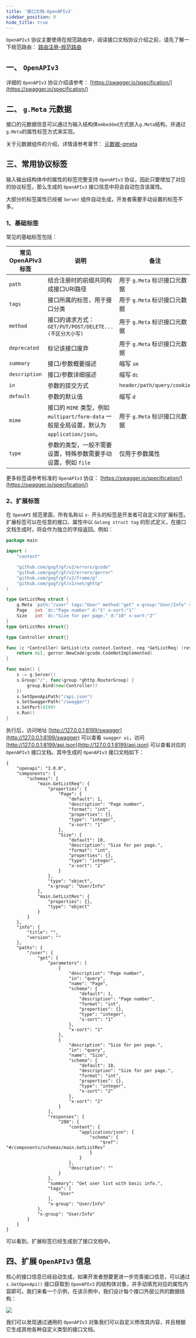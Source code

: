```yaml
---
title: '接口文档-OpenAPIv3'
sidebar_position: 0
hide_title: true
---
```


`OpenAPIv3` 协议主要使用在规范路由中，阅读接口文档协议介绍之前，请先了解一下规范路由： [路由注册-规范路由](../路由管理/路由管理-路由注册/路由注册-规范路由/路由注册-规范路由.md)

## 一、 `OpenAPIv3`

详细的 `OpenAPIv3` 协议介绍请参考： [https://swagger.io/specification/](https://swagger.io/specification/)

## 二、 `g.Meta` 元数据

接口的元数据信息可以通过为输入结构体`embedded`方式嵌入`g.Meta`结构，并通过`g.Meta`的属性标签方式来实现。

关于元数据组件的介绍，详情请参考章节： [元数据-gmeta](../../组件列表/实用工具/元数据-gmeta.md)

## 三、常用协议标签

输入输出结构体中的属性的标签完整支持 `OpenAPIv3` 协议，因此只要增加了对应的协议标签，那么生成的 `OpenAPIv3` 接口信息中将会自动包含该属性。

大部分的标签属性已经被 `Server` 组件自动生成，开发者需要手动设置的标签不多。

### 1、基础标签

常见的基础标签包括：

| 常见OpenAPIv3标签 | 说明 | 备注 |
| --- | --- | --- |
| `path` | 结合注册时的前缀共同构成接口URI路径 | 用于 `g.Meta` 标识接口元数据 |
| `tags` | 接口所属的标签，用于接口分类 | 用于 `g.Meta` 标识接口元数据 |
| `method` | 接口的请求方式： `GET/PUT/POST/DELETE...(不区分大小写)` | 用于 `g.Meta` 标识接口元数据 |
| `deprecated` | 标记该接口废弃 | 用于 `g.Meta` 标识接口元数据 |
| `summary` | 接口/参数概要描述 | 缩写 `sm` |
| `description` | 接口/参数详细描述 | 缩写 `dc` |
| `in` | 参数的提交方式 | `header/path/query/cookie` |
| `default` | 参数的默认值 | 缩写 `d` |
| `mime` | 接口的 `MIME` 类型，例如 `multipart/form-data` 一般是全局设置，默认为 `application/json`。 | 用于 `g.Meta` 标识接口元数据 |
| `type` | 参数的类型，一般不需要设置，特殊参数需要手动设置，例如 `file` | 仅用于参数属性 |

更多标签请参考标准的 `OpenAPIv3` 协议： [https://swagger.io/specification/](https://swagger.io/specification/)

### 2、扩展标签

在 `OpenAPI` 规范里面，所有名称以 `x-` 开头的标签是开发者可自定义的扩展标签。扩展标签可以在任意的接口、属性中以 `Golang struct tag` 的形式定义，在接口文档生成时，将会作为独立的字段返回。例如：

```go
package main

import (
    "context"

    "github.com/gogf/gf/v2/errors/gcode"
    "github.com/gogf/gf/v2/errors/gerror"
    "github.com/gogf/gf/v2/frame/g"
    "github.com/gogf/gf/v2/net/ghttp"
)

type GetListReq struct {
    g.Meta `path:"/user" tags:"User" method:"get" x-group:"User/Info" summary:"Get user list with basic info."`
    Page   int `dc:"Page number" d:"1" x-sort:"1"`
    Size   int `dc:"Size for per page." d:"10" x-sort:"2"`
}
type GetListRes struct{}

type Controller struct{}

func (c *Controller) GetList(ctx context.Context, req *GetListReq) (res *GetListRes, err error) {
    return nil, gerror.NewCode(gcode.CodeNotImplemented)
}

func main() {
    s := g.Server()
    s.Group("/", func(group *ghttp.RouterGroup) {
        group.Bind(new(Controller))
    })
    s.SetOpenApiPath("/api.json")
    s.SetSwaggerPath("/swagger")
    s.SetPort(8199)
    s.Run()
}
```

执行后，访问地址 [http://127.0.0.1:8199/swagger](http://127.0.0.1:8199/swagger) 可以查看 `swagger ui`，访问 [http://127.0.0.1:8199/api.json](http://127.0.0.1:8199/api.json) 可以查看对应的 `OpenAPIv3` 接口文档。其中生成的 `OpenAPIv3` 接口文档如下：

```
{
    "openapi": "3.0.0",
    "components": {
        "schemas": {
            "main.GetListReq": {
                "properties": {
                    "Page": {
                        "default": 1,
                        "description": "Page number",
                        "format": "int",
                        "properties": {},
                        "type": "integer",
                        "x-sort": "1"
                    },
                    "Size": {
                        "default": 10,
                        "description": "Size for per page.",
                        "format": "int",
                        "properties": {},
                        "type": "integer",
                        "x-sort": "2"
                    }
                },
                "type": "object",
                "x-group": "User/Info"
            },
            "main.GetListRes": {
                "properties": {},
                "type": "object"
            }
        }
    },
    "info": {
        "title": "",
        "version": ""
    },
    "paths": {
        "/user": {
            "get": {
                "parameters": [
                    {
                        "description": "Page number",
                        "in": "query",
                        "name": "Page",
                        "schema": {
                            "default": 1,
                            "description": "Page number",
                            "format": "int",
                            "properties": {},
                            "type": "integer",
                            "x-sort": "1"
                        },
                        "x-sort": "1"
                    },
                    {
                        "description": "Size for per page.",
                        "in": "query",
                        "name": "Size",
                        "schema": {
                            "default": 10,
                            "description": "Size for per page.",
                            "format": "int",
                            "properties": {},
                            "type": "integer",
                            "x-sort": "2"
                        },
                        "x-sort": "2"
                    }
                ],
                "responses": {
                    "200": {
                        "content": {
                            "application/json": {
                                "schema": {
                                    "$ref": "#/components/schemas/main.GetListRes"
                                }
                            }
                        },
                        "description": ""
                    }
                },
                "summary": "Get user list with basic info.",
                "tags": [
                    "User"
                ],
                "x-group": "User/Info"
            },
            "x-group": "User/Info"
        }
    }
}
```

可以看到，扩展标签已经生成到了接口文档中。

## 四、扩展 `OpenAPIv3` 信息

核心的接口信息已经自动生成，如果开发者想要更进一步完善接口信息，可以通过 `s.GetOpenApi()` 接口获取到 `OpenAPIv3` 的结构体对象，并手动填充对应的属性内容即可。我们来看一个示例，在该示例中，我们设计每个接口外层公共的数据结构：

![](/markdown/ecb1ae5d0cfb4e9672537641755d8645.png)

我们可以发现通过通用的 `OpenAPIv3` 对象我们可以自定义修改其内容，并且根据它生成其他各种自定义类型的接口文档。